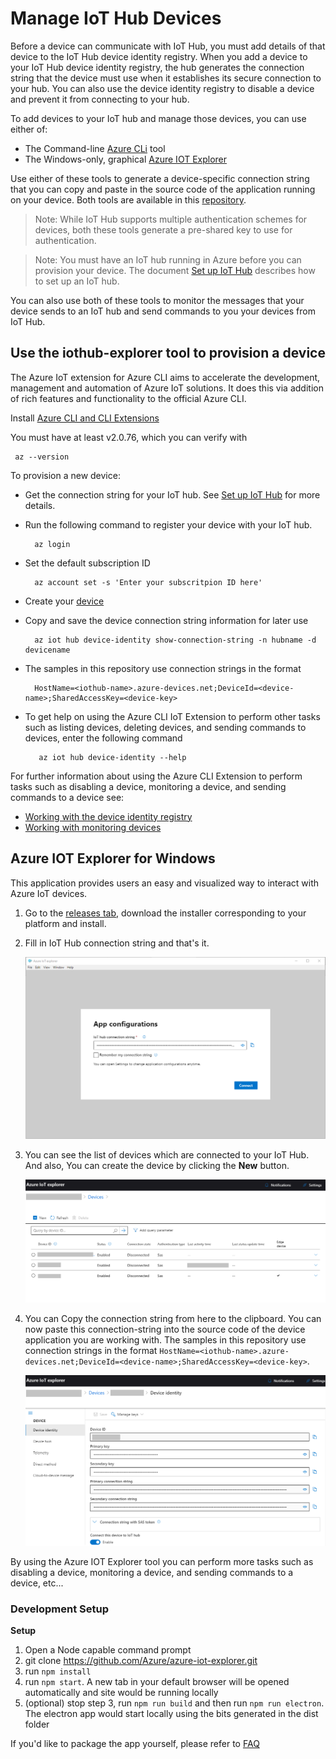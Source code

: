 # Manage IoT Hub Devices

Before a device can communicate with IoT Hub, you must add details of that device to the IoT Hub device identity registry. When you add a device to your IoT Hub device identity registry, the hub generates the connection string that the device must use when it establishes its secure connection to your hub. You can also use the device identity registry to disable a device and prevent it from connecting to your hub.

To add devices to your IoT hub and manage those devices, you can use either of:

- The Command-line [Azure CLi](#azure-cli) tool
- The Windows-only, graphical [Azure IOT Explorer](#pnp-explorer)

Use either of these tools to generate a device-specific connection string that you can copy and paste in the source code of the application running on your device. Both tools are available in this [repository][lnk-this-repo].
 
> Note: While IoT Hub supports multiple authentication schemes for devices, both these tools generate a pre-shared key to use for authentication.

> Note: You must have an IoT hub running in Azure before you can provision your device. The document [Set up IoT Hub][setup-iothub] describes how to set up an IoT hub.

You can also use both of these tools to monitor the messages that your device sends to an IoT hub and send commands to you your devices from IoT Hub.

<a name="azure-cli"></a>
## Use the iothub-explorer tool to provision a device

The Azure IoT extension for Azure CLI aims to accelerate the development, management and automation of Azure IoT solutions. It does this via addition of rich features and functionality to the official Azure CLI.

Install [Azure CLI and CLI Extensions ](https://github.com/azure/azure-iot-cli-extension)

You must have at least v2.0.76, which you can verify with

     az --version

To provision a new device:

- Get the connection string for your IoT hub. See [Set up IoT Hub][setup-iothub] for more details.

- Run the following command to register your device with your IoT hub. 
      
        az login

- Set the default subscription ID
      
        az account set -s 'Enter your subscritpion ID here'

- Create your [device](https://docs.microsoft.com/en-us/cli/azure/ext/azure-cli-iot-ext/iot/hub/device-identity?view=azure-cli-latest#ext-azure-cli-iot-ext-az-iot-hub-device-identity-create) 

- Copy and save the device connection string information for later use
       
        az iot hub device-identity show-connection-string -n hubname -d devicename
       
- The samples in this repository use connection strings in the format 

        HostName=<iothub-name>.azure-devices.net;DeviceId=<device-name>;SharedAccessKey=<device-key>

- To get help on using the Azure CLI IoT Extension  to perform other tasks such as listing devices, deleting devices, and sending commands to devices, enter the following command
    
         az iot hub device-identity --help

For further information about using the Azure CLI Extension to perform tasks such as disabling a device, monitoring a device, and sending commands to a device see:

- [Working with the device identity registry](https://docs.microsoft.com/en-us/cli/azure/ext/azure-cli-iot-ext/iot/hub/device-identity?view=azure-cli-latest)
- [Working with monitoring devices](https://docs.microsoft.com/en-us/cli/azure/ext/azure-cli-iot-ext/iot/hub?view=azure-cli-latest#ext-azure-cli-iot-ext-az-iot-hub-monitor-events)

<a name="pnp-explorer"></a>
## Azure IOT Explorer for Windows

This application provides users an easy and visualized way to interact with Azure IoT devices.

1.  Go to the [releases tab](https://github.com/Azure/azure-iot-explorer), download the installer corresponding to your platform and install.
2.  Fill in IoT Hub connection string and that's it.

    ![image](./media/Azure-IoT-Explorer/app_configurations.PNG)

3.  You can see the list of devices which are connected to your IoT Hub. And also, You can create the device by clicking the **New** button.

    ![image](./media/Azure-IoT-Explorer/devices_list.PNG)

4.  You can Copy the connection string from here to the clipboard. You can now paste this connection-string into the source code of the device application you are working with. The samples in this repository use connection strings in the format `HostName=<iothub-name>.azure-devices.net;DeviceId=<device-name>;SharedAccessKey=<device-key>`.

    ![image](./media/Azure-IoT-Explorer/device-identity.PNG)

By using the Azure IOT Explorer tool you can perform more tasks such as disabling a device, monitoring a device, and sending commands to a device, etc...

### Development Setup

**Setup**

1.  Open a Node capable command prompt
2.  git clone https://github.com/Azure/azure-iot-explorer.git
3.  run `npm install`
4.  run `npm start`. A new tab in your default browser will be opened automatically and site would be running locally
5.  (optional) stop step 3, run `npm run build` and then run `npm run electron`. The electron app would start locally using the bits generated in the dist folder

If you'd like to package the app yourself, please refer to [FAQ](https://github.com/Azure/azure-iot-explorer/wiki/FAQ)


[setup-iothub]: setup_iothub.md
[lnk-this-repo]: https://github.com/Azure/azure-iot-sdks
[lnk-install-iothub-explorer]: ../tools/iothub-explorer/readme.md#install
[lnk-iothub-explorer-identity]: ../tools/iothub-explorer/readme.md#identityregistry
[lnk-iothub-explorer-devices]: ../tools/iothub-explorer/readme.md#devices
